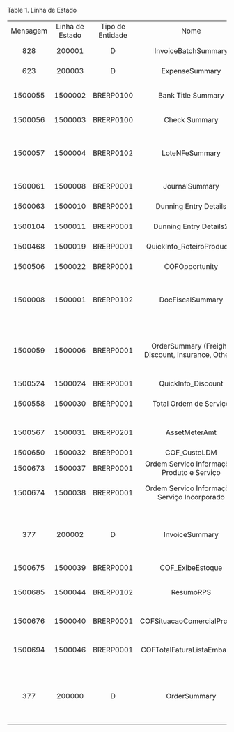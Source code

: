 <div id="d74708e1" class="table">

<div class="table-title">

Table 1. Linha de
Estado

</div>

<div class="table-contents">

|          |                 |                  |                                                     |                                                                                                                                                                                                                                                                                                                                                                                                                                                                                                                                                                                                                                                                                                                                                      |
| :------: | :-------------: | :--------------: | :-------------------------------------------------: | :--------------------------------------------------------------------------------------------------------------------------------------------------------------------------------------------------------------------------------------------------------------------------------------------------------------------------------------------------------------------------------------------------------------------------------------------------------------------------------------------------------------------------------------------------------------------------------------------------------------------------------------------------------------------------------------------------------------------------------------------------: |
| Mensagem | Linha de Estado | Tipo de Entidade |                        Nome                         |                                                                                                                                                                                                                                                                                                                                                                     SQLStatement                                                                                                                                                                                                                                                                                                                                                                     |
|   828    |     200001      |        D         |                 InvoiceBatchSummary                 |                                                                                                                                                                                                                                                                                             SELECT COUNT(\*), NVL(SUM(LineNetAmt),0), NVL(SUM(LineTotalAmt),0) FROM C\_InvoiceBatchLine WHERE C\_InvoiceBatch\_ID=@C\_InvoiceBatch\_ID@ AND IsActive='Y'                                                                                                                                                                                                                                                                                             |
|   623    |     200003      |        D         |                   ExpenseSummary                    |                                                                                                                                                                                                                                                                                                             SELECT COUNT(\*) AS Lines, SUM(ConvertedAmt\*Qty), ' ' FROM S\_TimeExpenseLine WHERE S\_TimeExpense\_ID=@S\_TimeExpense\_ID@                                                                                                                                                                                                                                                                                                             |
| 1500055  |     1500002     |    BRERP0100     |                 Bank Title Summary                  |                                                                                                                                                                                            SELECT concat(t.cof\_titulo\_nossonumero, '-' , t.cof\_titulo\_dignossonumero) :: text as nossonumero, t.cof\_titulo\_DataVencimento AS datavencimento, SUM(t.cof\_titulo\_Valor) AS valortitulo FROM COF\_Titulo t WHERE COF\_Titulo\_ID=@COF\_Titulo\_ID@ GROUP BY t.cof\_titulo\_nossonumero, t.cof\_titulo\_dignossonumero, t.cof\_titulo\_DataVencimento                                                                                                                                                                                             |
| 1500056  |     1500003     |    BRERP0100     |                    Check Summary                    |                                                                                                                                                                                                                                                                                   SELECT c.DateTo AS bompara, c.ChequeNo :: Text AS numerocheque, c.TotalAmt AS valorcheque FROM COF\_C\_ControlCheck c WHERE COF\_C\_ControlCheck\_ID=@COF\_C\_ControlCheck\_ID@                                                                                                                                                                                                                                                                                    |
| 1500057  |     1500004     |    BRERP0102     |                   LoteNFeSummary                    |                                                                                                                         SELECT (SELECT COUNT(\*) FROM LBR\_DocFiscal WHERE LBR\_DocFiscal.LBR\_NFeLot\_ID=@LBR\_NFeLot\_ID@) AS qtyTot, (SELECT COUNT(\*) FROM LBR\_DocFiscal WHERE LBR\_DocFiscal.LBR\_NFeLot\_ID=@LBR\_NFeLot\_ID@ AND LBR\_DocFiscal.lbr\_NFeStatus = '100') AS qtyAut, (SELECT COUNT(\*) FROM LBR\_DocFiscal WHERE LBR\_DocFiscal.LBR\_NFeLot\_ID=@LBR\_NFeLot\_ID@ AND LBR\_DocFiscal.lbr\_NFeStatus \!= '100') AS qtyNotAut FROM LBR\_DocFiscal WHERE LBR\_DocFiscal.LBR\_NFeLot\_ID=@LBR\_NFeLot\_ID@                                                                                                                         |
| 1500061  |     1500008     |    BRERP0001     |                   JournalSummary                    |                                                                                                                                                                                                                                                                                                 SELECT SUM(COALESCE(AmtAcctDr,0)) AS AmtAcctDr, SUM(COALESCE(AmtAcctCr,0)) AS AmtAcctCr FROM GL\_JournalLine WHERE GL\_Journal\_ID=@GL\_Journal\_ID@                                                                                                                                                                                                                                                                                                 |
| 1500063  |     1500010     |    BRERP0001     |                Dunning Entry Details                |                                                                                                                                                                                                                                                                                    SELECT COALESCE(bpl.Phone,'') ,COALESCE(bpl.Phone2,''), COALESCE(bpl.Fax,'') FROM C\_BPartner\_Location bpl WHERE bpl.C\_BPartner\_Location\_ID = @C\_BPartner\_Location\_ID@                                                                                                                                                                                                                                                                                     |
| 1500104  |     1500011     |    BRERP0001     |               Dunning Entry Details2                |                                                                                                                                                                                                                                                                    SELECT created,amt,note,cof\_dunningstatus,cof\_datescheduled FROM C\_DunningRunEntry WHERE C\_BPartner\_ID = @C\_BPartner\_ID@ AND C\_DunningRunEntry\_ID \!= @C\_DunningRunEntry\_ID@ ORDER BY created DESC                                                                                                                                                                                                                                                                     |
| 1500468  |     1500019     |    BRERP0001     |             QuickInfo\_RoteiroProducao              |                                                                                                                                                                                                                                                                          SELECT COALESCE(p.COF\_QtyMinComercial, 0), COALESCE(r.Level\_Min, 0) FROM M\_Product p LEFT JOIN M\_Replenish r ON p.M\_Product\_ID = r.M\_Product\_ID WHERE p.M\_Product\_ID = @M\_Product\_ID@                                                                                                                                                                                                                                                                           |
| 1500506  |     1500022     |    BRERP0001     |                   COFOpportunity                    |                                                                                                                                                                                                                                                                                                SELECT COALESCE(sum(o.grandtotal), 0) FROM C\_Order o WHERE IsSOTrx = 'Y' AND C\_Opportunity\_ID = @C\_Opportunity\_ID@ AND o.DocStatus IN ('CO','CL')                                                                                                                                                                                                                                                                                                |
| 1500008  |     1500001     |    BRERP0102     |                  DocFiscalSummary                   |                                                                                                    SELECT COUNT(DISTINCT df.LBR\_DocFiscal\_ID) AS Lines, df.total\_ICMSTotal\_VProd,df.total\_ICMSTotal\_VNF,c.ISO\_Code, currencyBase(df.total\_ICMSTotal\_VNF,df.C\_Currency\_ID,df.ide\_dSaiEnt, df.AD\_Client\_ID,df.AD\_Org\_ID) AS ConvAmt FROM LBR\_DocFiscal df INNER JOIN C\_Currency c ON (df.C\_Currency\_ID =c.C\_Currency\_ID) WHERE df.LBR\_DocFiscal\_ID=@LBR\_DocFiscal\_ID@ GROUP BY df.C\_Currency\_ID, c.ISO\_Code, df.total\_ICMSTotal\_VProd, df.total\_ICMSTotal\_VNF, df.ide\_dSaiEnt, df.AD\_Client\_ID, df.AD\_Org\_ID                                                                                                     |
| 1500059  |     1500006     |    BRERP0001     | OrderSummary (Freight, Discount, Insurance, Others) |                                                                         SELECT SUM(COALESCE((oL.PriceList - oL.PriceEntered) \* oL.QtyEntered,0)) AS discount, o.cof\_InsuranceAmt, o.cof\_OtherAmt, CASE WHEN o.cof\_ModFrete = '0' THEN 'Por Conta do Emitente ' WHEN o.cof\_ModFrete = '1' THEN 'Por Conta do Destinatário/Remetente' WHEN o.cof\_ModFrete = '2' THEN 'Por Conta de Terceiros' ELSE 'Sem Frete' END AS ModFrete, SUM(COALESCE(oL.cof\_FreightAmt,0)) AS cof\_FreightAmt FROM C\_Order o LEFT JOIN C\_OrderLine oL ON (o.C\_Order\_ID=oL.C\_Order\_ID) WHERE o.C\_Order\_ID=@C\_Order\_ID@ GROUP BY o.cof\_ModFrete, o.cof\_InsuranceAmt, o.cof\_OtherAmt                                                                          |
| 1500524  |     1500024     |    BRERP0001     |                 QuickInfo\_Discount                 |                                                                                                                                                                                                                                                                                                                                      SELECT ((@QtyEntered@ \* @PriceList@) - (@QtyEntered@ \* @PriceEntered@))                                                                                                                                                                                                                                                                                                                                       |
| 1500558  |     1500030     |    BRERP0001     |               Total Ordem de Serviço                |                                                                                                                                                                                                                              SELECT CASE WHEN DocStatus = 'IP' AND COF\_MotivoParalisacao\_ID \> 0 THEN 'PARALISADO -' ELSE '' END, (COALESCE(COF\_ValorTotalProdutos,0::numeric) + COALESCE(COF\_ValorTotalServicos,0::numeric)) as Total FROM COF\_OrdemServico WHERE COF\_OrdemServico\_ID = @COF\_OrdemServico\_ID@                                                                                                                                                                                                                              |
| 1500567  |     1500031     |    BRERP0201     |                    AssetMeterAmt                    |                                                                                                                                                                                                                                                     SELECT (SELECT COALESCE(SUM(Amt),0) FROM MP\_AssetMeter\_Log WHERE MP\_AssetMeter\_ID = @MP\_AssetMeter\_ID@ AND MP\_OT\_ID IS NULL), (SELECT COALESCE(SUM(Amt),0) FROM MP\_AssetMeter\_Log WHERE MP\_AssetMeter\_ID = @MP\_AssetMeter\_ID@)                                                                                                                                                                                                                                                     |
| 1500650  |     1500032     |    BRERP0001     |                    COF\_CustoLDM                    |                                                                                                                                                                                                                                            SELECT string\_agg( '\< b\> ' ||ce.Name ||'\< /b\> : ' || c.currentcostprice, ' ') FROM M\_Cost c LEFT JOIN m\_costelement ce ON c.m\_costelement\_id = ce.m\_costelement\_id WHERE c.AD\_Org\_ID = @\#AD\_Org\_ID@ AND c.M\_Product\_ID = @M\_ProductBOM\_ID@                                                                                                                                                                                                                                            |
| 1500673  |     1500037     |    BRERP0001     |     Ordem Servico Informações Produto e Serviço     |                                                                                                                                                                                                                                                                                                                  SELECT (@Qty@ \* @COF\_ValorUnitario@) as valorProduto, (@COF\_QtyServico@ \* @COF\_ValorServico@) as valorServico                                                                                                                                                                                                                                                                                                                  |
| 1500674  |     1500038     |    BRERP0001     |    Ordem Servico Informações Serviço Incorporado    |                                                                                                                                                                                                                                        SELECT SUM(COALESCE(GrandTotal, 0::numeric)) as totalIncorporado, (@Qty@ \* @COF\_ValorUnitario@) as valorServico FROM COF\_OSProduto WHERE COF\_OrdemServico\_ID = @COF\_OrdemServico\_ID@ AND COF\_Servico\_ID = @COF\_Servico\_ID@ AND COF\_IncorporarServico = 'Y'                                                                                                                                                                                                                                        |
|   377    |     200002      |        D         |                   InvoiceSummary                    | SELECT COUNT(DISTINCT C\_InvoiceLine\_ID) AS Lines,o.TotalLines,o.GrandTotal,c.ISO\_Code, currencyConvert(o.GrandTotal,o.C\_Currency\_ID,ac.C\_Currency\_ID,o.DateAcct,o.C\_ConversionType\_ID,o.AD\_Client\_ID,o.AD\_Org\_ID) AS ConvAmt FROM C\_Invoice o INNER JOIN C\_Currency c ON (o.C\_Currency\_ID=c.C\_Currency\_ID) LEFT JOIN C\_InvoiceLine l ON (o.C\_Invoice\_ID=l.C\_Invoice\_ID) LEFT JOIN AD\_ClientInfo ci ON (ci.AD\_Client\_ID=o.AD\_Client\_ID) LEFT JOIN C\_AcctSchema ac ON (ci.C\_AcctSchema1\_ID=ac.C\_AcctSchema\_ID) WHERE o.C\_Invoice\_ID=@C\_Invoice\_ID@ GROUP BY o.C\_Currency\_ID, ac.C\_Currency\_ID, o.C\_ConversionType\_ID, c.ISO\_Code, o.TotalLines, o.GrandTotal, o.DateAcct, o.AD\_Client\_ID, o.AD\_Org\_ID |
| 1500675  |     1500039     |    BRERP0001     |                  COF\_ExibeEstoque                  |                                                                                                                                                                                                                                                                                                                                         select brerp.bomqtyonhand(@M\_Product\_ID@, @0|M\_Warehouse\_ID@, 0)                                                                                                                                                                                                                                                                                                                                         |
| 1500685  |     1500044     |    BRERP0102     |                      ResumoRPS                      |                                                                                                                                                                                                         SELECT rps.cof\_ValorServicos, rps.cof\_ValorLiquidoNfse, c.ISO\_Code, currencyBase(rps.cof\_ValorLiquidoNfse,rps.C\_Currency\_ID,rps.cof\_DataEmissao, rps.AD\_Client\_ID,rps.AD\_Org\_ID) AS ConvAmt FROM COF\_RPS rps INNER JOIN C\_Currency c ON (rps.C\_Currency\_ID =c.C\_Currency\_ID) WHERE rps.COF\_RPS\_ID=@COF\_RPS\_ID@                                                                                                                                                                                                          |
| 1500676  |     1500040     |    BRERP0001     |             COFSituacaoComercialProduto             |                                                                                                                                                                                                                                                                                              SELECT cof\_getreflistvalue('M\_Product', 'COF\_SituacaoComercial', p.COF\_SituacaoComercial) FROM M\_product p WHERE p.M\_Product\_ID = @M\_Product\_ID@                                                                                                                                                                                                                                                                                               |
| 1500694  |     1500046     |    BRERP0001     |             COFTotalFaturaListaEmbarque             |                                                                                                                                       SELECT COALESCE(count(\*), 0), COALESCE(sum(iol.qtyentered\*ol.priceentered), 0) FROM cof\_packinglist pl LEFT JOIN cof\_packinglist\_line pll ON (pll.cof\_packinglist\_id = pl.cof\_packinglist\_id) LEFT JOIN m\_inout io ON (io.m\_inout\_id = pll.m\_inout\_id) LEFT JOIN m\_inoutline iol ON (iol.m\_inout\_id = io.m\_inout\_id) LEFT JOIN c\_orderline ol ON (ol.c\_orderline\_id = iol.c\_orderline\_id) WHERE pl.cof\_packinglist\_id = @COF\_PackingList\_ID@                                                                                                                                       |
|   377    |     200000      |        D         |                    OrderSummary                     |        SELECT COUNT(DISTINCT C\_OrderLine\_ID) AS Lines,o.TotalLines,o.GrandTotal,c.ISO\_Code, currencyConvert(o.GrandTotal,o.C\_Currency\_ID,ac.C\_Currency\_ID,o.DateAcct,o.C\_ConversionType\_ID,o.AD\_Client\_ID,o.AD\_Org\_ID) AS ConvAmt FROM C\_Order o INNER JOIN C\_Currency c ON (o.C\_Currency\_ID=c.C\_Currency\_ID) LEFT JOIN C\_OrderLine l ON (o.C\_Order\_ID=l.C\_Order\_ID) LEFT JOIN AD\_ClientInfo ci ON (ci.AD\_Client\_ID=o.AD\_Client\_ID) LEFT JOIN C\_AcctSchema ac ON (ci.C\_AcctSchema1\_ID=ac.C\_AcctSchema\_ID) WHERE o.C\_Order\_ID=@C\_Order\_ID@ GROUP BY o.C\_Currency\_ID, ac.C\_Currency\_ID, o.C\_ConversionType\_ID, c.ISO\_Code, o.TotalLines, o.GrandTotal, o.DateAcct, o.AD\_Client\_ID, o.AD\_Org\_ID        |

</div>

</div>
